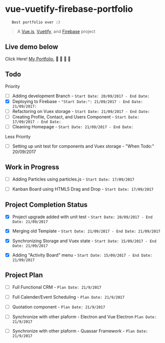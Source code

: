 # vue-vuetify-firebase-portfolio
```
   Best portfolio ever :)
```
> A [Vue.js](https://vuejs.org/), [Vuetify](https://vuetifyjs.com/), and [Firebase](https://firebase.google.com/) project


## Live demo below
Click Here! [My Portfolio](https://dp-portfolio.firebaseapp.com), :facepunch: :facepunch: :facepunch: :facepunch:


## Todo 
Priority
- [ ] Adding development Branch  - `Start Date: 20/09/2017 - End Date:`
- [X] Deploying to Firebase - `"Start Date:": 21/09/2017 - End Date: 21/09/2017:`
- [ ] Refactoring on Vuex storage - `Start Date: 21/09/2017 - End Date:`
- [ ] Creating Profile, Contact, and Users Component - `Start Date: 17/09/2017 - End Date:`
- [ ] Cleaning Homepage - `Start Date: 21/09/2017 - End Date:`

Less Priority
- [ ] Setting up unit test for components and Vuex storage - "When Todo:" 20/09/2017


## Work in Progress
- [ ] Adding Particles using particles.js - `Start Date: 17/09/2017`
- [ ] Kanban Board using HTML5 Drag and Drop - `Start Date: 17/09/2017`


## Project Completion Status
- [x] Project upgrade added with unit test - `Start Date: 20/09/2017 - End Date: 21/09/2017`
- [X] Merging old Template - `Start Date: 21/09/2017 - End Date: 21/09/2017`
- [x] Synchronizing Storage and Vuex state - `Start Date: 15/09/2017 - End Date: 21/09/2017`
- [x] Adding "Activity Board" menu - `Start Date: 15/09/2017 - End Date: 21/09/2017`


## Project Plan  
- [ ] Full Functional CRM - `Plan Date: 21/9/2017`
- [ ] Full Calender/Event Scheduling - `Plan Date: 21/9/2017`
- [ ] Quotation component - `Plan Date: 21/9/2017`
- [ ] Synchronize with other plaform - Electron and Vue Electron `Plan Date: 21/9/2017`
- [ ] Synchronize with other plaform - Quassar Framework - `Plan Date: 21/9/2017`




